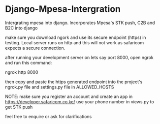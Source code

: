 # Django-Mpesa-Intergration
Intergrating mpesa into django. Incorporates Mpesa's STK push, C2B and B2C into django

make sure you download ngork and use its secure endpoint (https) in testing. Local server
runs on http and this will not work as safaricom expects a secure connection.

after running your development server on lets say port 8000, open ngrok and run this command:

ngrok http 8000

then copy and paste the https generated endpoint into the project's
ngrok.py file and settings.py file in ALLOWED_HOSTS

NOTE:
make sure you register an account and create an app in https://developer.safaricom.co.ke/
use your phone number in views.py to get STK push

feel free to enquire or ask for clarifications
